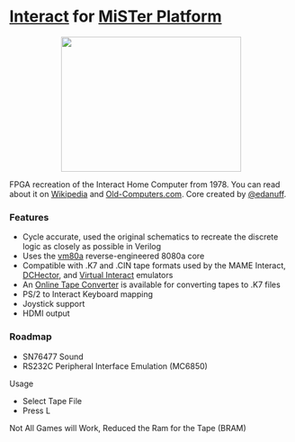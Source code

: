 # [Interact](https://en.wikipedia.org/wiki/Interact_Home_Computer) for [MiSTer Platform](https://github.com/MiSTer-devel/Main_MiSTer/wiki)

<p align="center">
  <img width="320" height="240" src="https://user-images.githubusercontent.com/105246/129508473-bd14a5fa-3d2d-439b-a9a8-3a239660182f.gif">
</p>

FPGA recreation of the Interact Home Computer from 1978.  You can read about it on [Wikipedia](https://en.wikipedia.org/wiki/Interact_Home_Computer) and [Old-Computers.com](https://www.old-computers.com/museum/computer.asp?c=1004&st=1).  Core created by [@edanuff](https://github.com/edanuff).

### Features
- Cycle accurate, used the original schematics to recreate the discrete logic as closely as possible in Verilog
- Uses the [vm80a](https://github.com/1801BM1/vm80a) reverse-engineered 8080a core
- Compatible with .K7 and .CIN tape formats used by the MAME Interact, [DCHector](http://dchector.free.fr/index.html), and [Virtual Interact](http://www.geocities.ws/emucompboy/) emulators
- An [Online Tape Converter](https://interact-tape-converter.netlify.app/) is available for converting tapes to .K7 files
- PS/2 to Interact Keyboard mapping
- Joystick support
- HDMI output

### Roadmap
- SN76477 Sound
- RS232C Peripheral Interface Emulation (MC6850)

Usage
- Select Tape File
- Press L

Not All Games will Work, Reduced the Ram for the Tape (BRAM)
